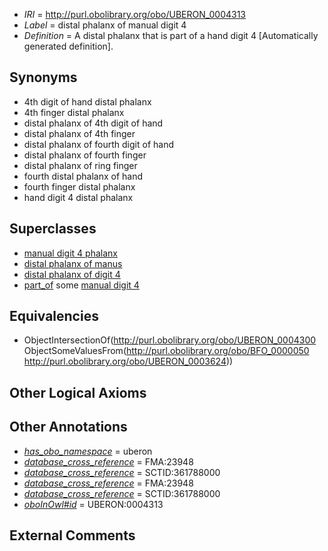  * *IRI* = http://purl.obolibrary.org/obo/UBERON_0004313
 * *Label* = distal phalanx of manual digit 4
 * *Definition* = A distal phalanx that is part of a hand digit 4 [Automatically generated definition].

## Synonyms

 * 4th digit of hand distal phalanx
 * 4th finger distal phalanx
 * distal phalanx of 4th digit of hand
 * distal phalanx of 4th finger
 * distal phalanx of fourth digit of hand
 * distal phalanx of fourth finger
 * distal phalanx of ring finger
 * fourth distal phalanx of hand
 * fourth finger distal phalanx
 * hand digit 4 distal phalanx

## Superclasses

 * [manual digit 4 phalanx](../../UBERON/38/UBERON_0003638.md)
 * [distal phalanx of manus](../../UBERON/65/UBERON_0003865.md)
 * [distal phalanx of digit 4](../../UBERON/86/UBERON_0014486.md)
 * [part_of](../../BFO/50/BFO_0000050.md) some [manual digit 4](../../UBERON/24/UBERON_0003624.md)

## Equivalencies

 * ObjectIntersectionOf(<http://purl.obolibrary.org/obo/UBERON_0004300> ObjectSomeValuesFrom(<http://purl.obolibrary.org/obo/BFO_0000050> <http://purl.obolibrary.org/obo/UBERON_0003624>))

## Other Logical Axioms


## Other Annotations

 * *[has_obo_namespace](../../ce/oboInOwl#hasOBONamespace.md)* = uberon
 * *[database_cross_reference](../../ef/oboInOwl#hasDbXref.md)* = FMA:23948
 * *[database_cross_reference](../../ef/oboInOwl#hasDbXref.md)* = SCTID:361788000
 * *[database_cross_reference](../../ef/oboInOwl#hasDbXref.md)* = FMA:23948
 * *[database_cross_reference](../../ef/oboInOwl#hasDbXref.md)* = SCTID:361788000
 * *[oboInOwl#id](../../id/oboInOwl#id.md)* = UBERON:0004313

## External Comments

